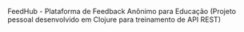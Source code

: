 FeedHub - Plataforma de Feedback Anônimo para Educação (Projeto pessoal desenvolvido em Clojure para treinamento de API REST)
